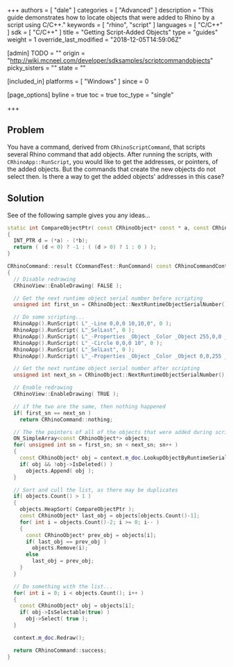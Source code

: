 +++
authors = [ "dale" ]
categories = [ "Advanced" ]
description = "This guide demonstrates how to locate objects that were added to Rhino by a script using C/C++."
keywords = [ "rhino", "script" ]
languages = [ "C/C++" ]
sdk = [ "C/C++" ]
title = "Getting Script-Added Objects"
type = "guides"
weight = 1
override_last_modified = "2018-12-05T14:59:06Z"

[admin]
TODO = ""
origin = "http://wiki.mcneel.com/developer/sdksamples/scriptcommandobjects"
picky_sisters = ""
state = ""

[included_in]
platforms = [ "Windows" ]
since = 0

[page_options]
byline = true
toc = true
toc_type = "single"

+++

 
## Problem

You have a command, derived from `CRhinoScriptCommand`, that scripts several Rhino command that add objects.  After running the scripts, with `CRhinoApp::RunScript`, you would like to get the addresses, or pointers, of the added objects.  But the commands that create the new objects do not select then.  Is there a way to get the added objects' addresses in this case?

## Solution

See of the following sample gives you any ideas...

```cpp
static int CompareObjectPtr( const CRhinoObject* const * a, const CRhinoObject* const * b )
{
  INT_PTR d = (*a) - (*b);
  return ( (d < 0) ? -1 : ( (d > 0) ? 1 : 0 ) );
}

CRhinoCommand::result CCommandTest::RunCommand( const CRhinoCommandContext& context )
{
  // Disable redrawing
  CRhinoView::EnableDrawing( FALSE );

  // Get the next runtime object serial number before scripting
  unsigned int first_sn = CRhinoObject::NextRuntimeObjectSerialNumber();

  // Do some scripting...
  RhinoApp().RunScript( L"_-Line 0,0,0 10,10,0", 0 );
  RhinoApp().RunScript( L"_SelLast", 0 );
  RhinoApp().RunScript( L"_-Properties _Object _Color _Object 255,0,0 _Enter _Enter", 0 );
  RhinoApp().RunScript( L"_-Circle 0,0,0 10", 0 );
  RhinoApp().RunScript( L"_SelLast", 0 );
  RhinoApp().RunScript( L"_-Properties _Object _Color _Object 0,0,255 _Enter _Enter", 0 );

  // Get the next runtime object serial number after scripting
  unsigned int next_sn = CRhinoObject::NextRuntimeObjectSerialNumber();

  // Enable redrawing
  CRhinoView::EnableDrawing( TRUE );

  // if the two are the same, then nothing happened
  if( first_sn == next_sn )
    return CRhinoCommand::nothing;

  // The the pointers of all of the objects that were added during scripting
  ON_SimpleArray<const CRhinoObject*> objects;
  for( unsigned int sn = first_sn; sn < next_sn; sn++ )
  {
    const CRhinoObject* obj = context.m_doc.LookupObjectByRuntimeSerialNumber( sn );
    if( obj && !obj->IsDeleted() )
      objects.Append( obj );
  }

  // Sort and cull the list, as there may be duplicates
  if( objects.Count() > 1 )
  {
    objects.HeapSort( CompareObjectPtr );
    const CRhinoObject* last_obj = objects[objects.Count()-1];
    for( int i = objects.Count()-2; i >= 0; i-- )
    {
      const CRhinoObject* prev_obj = objects[i];
      if( last_obj == prev_obj )
        objects.Remove(i);
      else
        last_obj = prev_obj;
    }
  }

  // Do something with the list...
  for( int i = 0; i < objects.Count(); i++ )
  {
    const CRhinoObject* obj = objects[i];
    if( obj->IsSelectable(true) )
      obj->Select( true );
  }

  context.m_doc.Redraw();

  return CRhinoCommand::success;
}
```
